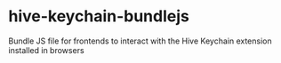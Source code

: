 # hive-keychain-bundlejs
Bundle JS file for frontends to interact with the Hive Keychain extension installed in browsers
